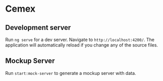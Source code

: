 # Cemex

## Development server

Run `ng serve` for a dev server. Navigate to `http://localhost:4200/`. The application will automatically reload if you change any of the source files.

## Mockup Server

Run `start:mock-server` to generate a mockup server with data.
